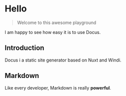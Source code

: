 # Hello

> Welcome to this awesome playground

I am happy to see how easy it is to use Docus.

## Introduction

Docus i a static site generator based on Nuxt and Windi.

## Markdown

Like every developer, Markdown is really **powerful**.
